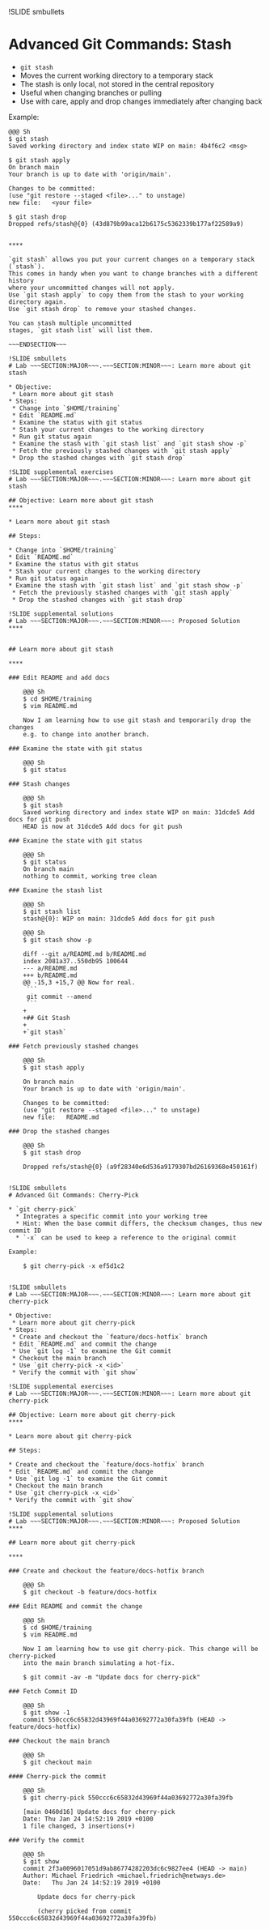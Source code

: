 !SLIDE smbullets
# Advanced Git Commands: Stash

* `git stash`
 * Moves the current working directory to a temporary stack
 * The stash is only local, not stored in the central repository
 * Useful when changing branches or pulling
 * Use with care, apply and drop changes immediately after changing back

Example:

    @@@ Sh
    $ git stash
    Saved working directory and index state WIP on main: 4b4f6c2 <msg>
    
    $ git stash apply
    On branch main
    Your branch is up to date with 'origin/main'.
    
    Changes to be committed:
    (use "git restore --staged <file>..." to unstage)
    new file:   <your file>

    $ git stash drop
    Dropped refs/stash@{0} (43d879b99aca12b6175c5362339b177af22589a9)

~~~SECTION:handouts~~~

****

`git stash` allows you put your current changes on a temporary stack (`stash`).
This comes in handy when you want to change branches with a different history
where your uncommitted changes will not apply.
Use `git stash apply` to copy them from the stash to your working directory again.
Use `git stash drop` to remove your stashed changes.

You can stash multiple uncommitted
stages, `git stash list` will list them.

~~~ENDSECTION~~~

!SLIDE smbullets
# Lab ~~~SECTION:MAJOR~~~.~~~SECTION:MINOR~~~: Learn more about git stash

* Objective:
 * Learn more about git stash
* Steps:
 * Change into `$HOME/training`
 * Edit `README.md`
 * Examine the status with git status
 * Stash your current changes to the working directory
 * Run git status again
 * Examine the stash with `git stash list` and `git stash show -p`
 * Fetch the previously stashed changes with `git stash apply`
 * Drop the stashed changes with `git stash drop`

!SLIDE supplemental exercises
# Lab ~~~SECTION:MAJOR~~~.~~~SECTION:MINOR~~~: Learn more about git stash

## Objective: Learn more about git stash
****

* Learn more about git stash

## Steps:

* Change into `$HOME/training`
* Edit `README.md`
* Examine the status with git status
* Stash your current changes to the working directory
* Run git status again
* Examine the stash with `git stash list` and `git stash show -p`
 * Fetch the previously stashed changes with `git stash apply`
 * Drop the stashed changes with `git stash drop`

!SLIDE supplemental solutions
# Lab ~~~SECTION:MAJOR~~~.~~~SECTION:MINOR~~~: Proposed Solution
****


## Learn more about git stash

****

### Edit README and add docs

    @@@ Sh
    $ cd $HOME/training
    $ vim README.md

    Now I am learning how to use git stash and temporarily drop the changes
    e.g. to change into another branch.

### Examine the state with git status

    @@@ Sh
    $ git status

### Stash changes

    @@@ Sh
    $ git stash
    Saved working directory and index state WIP on main: 31dcde5 Add docs for git push
    HEAD is now at 31dcde5 Add docs for git push

### Examine the state with git status

    @@@ Sh
    $ git status
    On branch main
    nothing to commit, working tree clean

### Examine the stash list

    @@@ Sh
    $ git stash list
    stash@{0}: WIP on main: 31dcde5 Add docs for git push

    @@@ Sh
    $ git stash show -p

    diff --git a/README.md b/README.md
    index 2081a37..550db95 100644
    --- a/README.md
    +++ b/README.md
    @@ -15,3 +15,7 @@ Now for real.
     ```
     git commit --amend
     ```
    +
    +## Git Stash
    +
    +`git stash`

### Fetch previously stashed changes

    @@@ Sh
    $ git stash apply
    
    On branch main
    Your branch is up to date with 'origin/main'.

    Changes to be committed:
    (use "git restore --staged <file>..." to unstage)
    new file:   README.md

### Drop the stashed changes

    @@@ Sh
    $ git stash drop

    Dropped refs/stash@{0} (a9f28340e6d536a9179307bd26169368e450161f)


!SLIDE smbullets
# Advanced Git Commands: Cherry-Pick

* `git cherry-pick`
  * Integrates a specific commit into your working tree
  * Hint: When the base commit differs, the checksum changes, thus new commit ID
  * `-x` can be used to keep a reference to the original commit

Example:

    $ git cherry-pick -x ef5d1c2


!SLIDE smbullets
# Lab ~~~SECTION:MAJOR~~~.~~~SECTION:MINOR~~~: Learn more about git cherry-pick

* Objective:
 * Learn more about git cherry-pick
* Steps:
 * Create and checkout the `feature/docs-hotfix` branch
 * Edit `README.md` and commit the change
 * Use `git log -1` to examine the Git commit
 * Checkout the main branch
 * Use `git cherry-pick -x <id>`
 * Verify the commit with `git show`

!SLIDE supplemental exercises
# Lab ~~~SECTION:MAJOR~~~.~~~SECTION:MINOR~~~: Learn more about git cherry-pick

## Objective: Learn more about git cherry-pick
****

* Learn more about git cherry-pick

## Steps:

* Create and checkout the `feature/docs-hotfix` branch
* Edit `README.md` and commit the change
* Use `git log -1` to examine the Git commit
* Checkout the main branch
* Use `git cherry-pick -x <id>`
* Verify the commit with `git show`

!SLIDE supplemental solutions
# Lab ~~~SECTION:MAJOR~~~.~~~SECTION:MINOR~~~: Proposed Solution
****

## Learn more about git cherry-pick

****

### Create and checkout the feature/docs-hotfix branch

    @@@ Sh
    $ git checkout -b feature/docs-hotfix

### Edit README and commit the change

    @@@ Sh
    $ cd $HOME/training
    $ vim README.md

    Now I am learning how to use git cherry-pick. This change will be cherry-picked
    into the main branch simulating a hot-fix.

    $ git commit -av -m "Update docs for cherry-pick"

### Fetch Commit ID

    @@@ Sh
    $ git show -1
    commit 550ccc6c65832d43969f44a03692772a30fa39fb (HEAD -> feature/docs-hotfix)

### Checkout the main branch

    @@@ Sh
    $ git checkout main

#### Cherry-pick the commit

    @@@ Sh
    $ git cherry-pick 550ccc6c65832d43969f44a03692772a30fa39fb

    [main 0460d16] Update docs for cherry-pick
    Date: Thu Jan 24 14:52:19 2019 +0100
    1 file changed, 3 insertions(+)

### Verify the commit

    @@@ Sh
    $ git show
    commit 2f3a0096017051d9ab86774282203dc6c9827ee4 (HEAD -> main)
    Author: Michael Friedrich <michael.friedrich@netways.de>
    Date:   Thu Jan 24 14:52:19 2019 +0100

        Update docs for cherry-pick

        (cherry picked from commit 550ccc6c65832d43969f44a03692772a30fa39fb)
